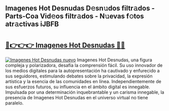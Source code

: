 ## Imagenes Hot Desnudas D𝚎sn𝚞dos filtr𝚊dos - Parts-Coa Vid𝚎os filtr𝚊dos - N𝚞evas f𝚘tos atr𝚊ctivas iJBFB

# <h2><a href="http://mb5ztu.tromn.icu/?c=Imagenes+Hot+Desnudas">🔗👉👉👉 Imagenes Hot Desnudas 🔗🔗</a></h2>

[![Imagenes Hot Desnudas nuevo](https://i.imgur.com/pEAQMta.gif)](http://mb5ztu.tromn.icu/?c=Imagenes+Hot+Desnudas)
Imagenes Hot Desnudas, una figura compleja y polarizadora, desafía la comprensión fácil. Su uso innovador de los medios digitales para la autopresentación ha cautivado y enfurecido a sus seguidores, estimulando debates sobre la privacidad, la expresión artística y la esencia de las comunidades en línea. Independientemente de sus esfuerzos futuros, su influencia en el ámbito digital es innegable. Impulsada por una determinación inquebrantable y un carisma innegable, la presencia de Imagenes Hot Desnudas en el universo virtual no tiene paralelo.
